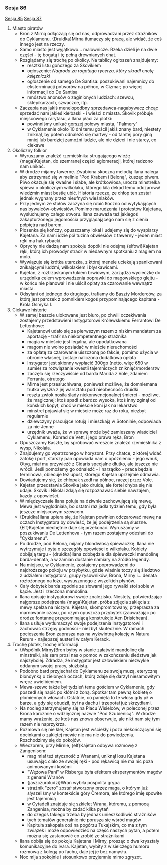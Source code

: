 ### Sesja 86
[Sesja 85](#sesja-85) [Sesja 87](#sesja-87)
1. Miasto piratów
    - Bron z Mirną odłączają się od nas, odprowadzani przez strażników do Cyklamenu. {Druidka}Mirna tłumaczy się pracą, ale widać, że coś innego jest na rzeczy.
    - Samo miasto jest wyjątkowo... malownicze. Rzeka dzieli je na dwie części - tę bogatą i tę pełną drewnianych chat.
    * Rozglądamy się trochę po okolicy. Na tablicy ogłoszeń znajdujemy:
        - resztki listu gończego za Skovikiem
        * ogłoszenie: _Nagroda za rogatego rycerza, który skradł cnotę księżniczki_
        * ogłoszenie od samego De Santisa: poszukiwani najemnicy do eksterminacji potworów na północ, w Cizmar; po więcej informacji do De Santisa
        * mnóstwo anonsów o zaginionych ludziach: szewcu, sklepikarzach, szwaczce, itp.
    * Zaczepia nas jakiś menelopodbny sprzedawca-nagabywacz chcąc sprzedać nam jakieś kiełbaski - i wieści z miasta. Skovik próbuje miejscowego rarytasu, a Ilana płaci za plotki:
        * powinniśmy unikać gorszej połowy miasta, "Palmery"
        * w Cyklamenie około 10 dni temu gościł jakiś znany bard, niestety zniknął, by potem odnaleźć się martwy - od tamtej pory giną mniej lub bardziej zamożni ludzie, ale nie dzieci i nie starcy, co ciekawe
2. Okoliczny folklor
    * Wyruszamy znaleźć rzemieślnika strugającego wieżę {maga}Kajetan, do szemranej części aglomeracji, której radzono nam unikać.
    * W drodze mijamy tawernę. Zwabiona skoczną melodią Ilana nalega aby zatrzymać się w melinie "Pod Krabem i Beloną", kusząc piwem. Piwo okazuje się kwaśne i słabe, ale krótkowłosa, urocza minstrelka śpiewa o okolicznym wilkołaku, którego kila dekad temu odczarował wiedźmin miast bestię ubić. Historia rzecze, że chłop ten został jednak wygnany przez nieufnych wieśniaków.
    * Przy jednym ze stołów zaczyna się robić tłoczno od wytykających nas bywalców-obwiesiów. Pomimo marudzenia i protestów Kajetana, wysłuchujemy całego utworu. Ilana zauważa też jakiegoś zakapturzonego jegomościa przyglądającego nam się z cienia półpiętra nad barem.
    * Piosenka się kończy, opuszczamy lokal i udajemy się do wyspiarzy Kajetana. Za nami idzie pół tuzina obwiesiów z tawerny - jeden miast ręki ma hak rybacki.
    * Oprychy nie dadzą nam spokoju dopóki nie odejmą {elfowi}Kajetan ręki, którą ich prowodyr stracił w niedawnym spotkaniu z magiem na molo.
    * Wywiązuje się krótka utarczka, z której menele uciekają spanikowani znikającymi ludźmi, wilkołakiem i błyskawicami.
    * Kajetan, z roztrzaskanym łukiem brwiowym, zarządza wycieczkę do urzędnika celem wprowadzenia poprawki do magowskiego glejtu - w końcu nie planował i nie uiścił opłaty za czarowanie wewnątrz miasta.
    * Odsyłani od jednego do drugiego, trafiamy do Baszty Morderców, za którą jest parczek z pomnikiem kogoś przypominającego kapitana - Króla Osmyka I.
3. Ciekawe historie
    * W samej baszcie ulokowane jest biuro, po chwili oczekiwania zostajemy przedstawieni Instygatorowi Królewskiemu Ferrantowi De Lettenhove:
        * Kajetanowi udało się za pierwszym razem z niskim mandatem za aportację - trafił na niekompetentnego strażnika
        * magia w mieście jest legalna, ale opodatkowana
        * magom nie wolno posiadać w mieście nieruchomości
        * za opłatę za czarowanie uiszczoną po fakcie, pomimo użycia w obronie własnej, zostaje naliczona dodatkowa opłata
        * Instygator jest skłonny wypłacić 300gp (netto, więc 650 w sumie) za rozwiązanie kwestii tajemniczych zniknięć/morderstw
        * zaczęło się rzeczywiście od barda Marida z Vole, zdaniem Ferranta, otrutego
        * Mirna jest przesłuchiwana, ponieważ możliwe, że domniemana trutka wyszła z jej warsztatu pod nieobecność druidki
        * reszta zwłok nosiła ślady niekonwencjonalnej śmierci - możliwe, że magicznej: ktoś spadł z bardzo wysoka, ktoś inny zginął od końskich kopyt, choć w mieście koni jak na lekarstwo
        * minstrel pojawiał się w mieście może raz do roku, niezbyt regularnie
        * dziewczyny pracujące rotują i mieszkają w Sotoninie, odpowiada za nie Jenne
        * urzędnik uważa, że w sprawę może być zamieszany właściciel Cyklamenu, Konrad de Vett, i jego prawa ręka, Bron
    * Opuszczamy Basztę, by spróbować wreszcie znaleźć rzemieślnika z wysp, Nikolaia.
    * Znajdujemy go wpatrzonego w horyzont. Przy chatce, z której widać zatokę i port, starszy pan opowiada nam o opóźnieniu - jego wnuk, Otyg, miał mu przywieźć z Cidaris specjalne dłutko, ale jeszcze nie wrócił. Jeśli pomożemy go odnaleźć - i narządko - praca będzie terminowa, obiecuje też upust, którego Kajetan uprzejmie odmawia.
    * Dowiadujemy się, że chłopak szedł na północ, raczej przez Vole.
    * Kajetan przedstawia Skovika jako druida, ale fortel chyba się nie udaje. Skovik i Nikolai zdają się rozpoznawać siebie nawzajem, każdy z opowieści.
    * W międzyczasie Ilana poluje na dziwnie zachowującą się mewę. Mewa jest wygłodniała, bo ostatni raz jadła tydzień temu, gdy była jeszcze miejscowym szewcem. 
    * {Druidka}Ilana upiera się, że Kajetan powinien odczarować mewę na oczach Instygatora by dowieść, że jej podejrzenia są słuszne. {Elf}Kajetan niechętnie daje się przekonać. Wyruszamy w poszukiwaniu De Lettenhova - tym razem zostajemy odesłani do "Cyklamenu".
    * Po drodze, pod Beloną, mijamy blondwłosą śpiewaczkę. Ilana nie wytrzymuje i pyta o szczegóły opowieści o wilkołaku. Kobiety dobijają targu - {druidka}Ilana zdobędzie dla śpiewaczki mandolinę barda-denata, a w zamian dostanie namiary na źródło legendy.
    * Na miejscu, w Cyklamenie, zostajemy poprowadzeni do najdroższego pokoju w przybytku, gdzie właśnie toczy się śledztwo z udziałem instygatora, grupy rysowników, Brona, Mirny i... denata rozłożonego na łożu, wysuszonego z wszelkich płynów.
    * Cały dobytek barda zgodnie ze słowami jego rywalki stoi sobie w kącie. Jest i rzeczona mandolina.
    * Ilana opisuje instygatorowi swoje znalezisko. Niestety, potwierdzając najgorsze podejrzenia {maga}Kajetan, próba zdjęcia zaklęcia z mewy spełza na niczym. Kajetan, skompromitowany, przeprasza za marnowanie czasu, po czym opuszcza przybytek (zauważając po drodze fontannę przypominającą konstrukcje Aen Drisichean).
    * Ilana usiłuje wytłumaczyć swoje podejrzenia Instygatorowi i zachować strzępy godności - niezbyt skutecznie. W ramach pocieszenia Bron zaprasza nas na wykwintną kolację w Natura Rerum - najlepszej austerii w całym Kerack.
4. Trochę plotek, trochę informacji
    * {Wspólnik Mirny}Bron byłby w stanie załatwić mandolinę dla minstrelki, ale sam prosi nas o pomoc w zakończeniu śledztwa jak najszybciej. Zdradza, że instygator jest człowiekiem niezwykle oddanym swojej pracy, służbistą.
    * Podobno bard przyjechał do Cyklamenu ze swoją muzą, eteryczną blondynką o zielonych oczach, którą zdaje się darzył niesamowitym wręcz uwielbieniem.
    * Mewa-szewc także był tydzień temu gościem w Cyklamenie, gdy poszedł się napić po kłótni z żoną. Spotkał tam pewną kobietę o płomiennych włosach. Ostatnie, co pamięta to te włosy gdy pił w barze, a gdy się obudził, był na dachu i trzepotał już skrzydłami.
    * Na nocleg zatrzymujemy się na Placu Wisielców, w poleconej przez Brona karczmie o wdzięcznej nazwie "Pod Szubienicą". W drodze mamy wrażenie, że ktoś nas znowu obserwuje, ale nikt nam się tym razem nie naprzykrza.
    * Rozmowa się nie klei, Kajetan jest wściekły i poza niekończącymi się docinkami o zaklętej mewie nie ma nic do powiedzenia. Rozchodzimy się do pokojów.
    * Wieczorem, przy Mirnie, {elf}Kajetan odbywa rozmowę z Zangenisem:
        * mag miał też styczność z Wranami, uniknął losu Kajetana usuwając ciało ze swojej ręki - pod rękawicą nie ma nic poza animowanymi kośćmi
        * "Wężowa Pani" w Risbergu była efektem eksperymentów magów z genami Wranów
        * {jaszczuroludzi}Wran wybiła pospolita grypa
        * strażnik "zero" został stworzony przez maga, o którym już słyszeliśmy w kontekście góry Cremora, ale którego imię spowite jest tajemnicą
        * w Cytadeli znajduje się szkielet Wrana, któremu, z pomocą Zangenisa, można by zadać kilka pytań
        * do czegoś takiego trzeba by jednak unieszkodliwić strażników
        * tych tematów generalnie nie porusza się wśród magów
        * Kapituła zakopała coś na pogórzu Tukajskim, co ma z tym związek i może odpowiedzieć na część naszych pytań, a potem można się zastanowić co zrobić ze strażnikami
    * Ilana dobija się do pokoju Kajetana i Mirny, prosząc o dwa kryształy komunikacyjne do Ivara. Kajetan, wybity z wisielczego humoru rozmową z kolegą po fachu, daje jej je bez namysłu.
    * Noc mija spokojnie i stosunkowo przyjemnie mimo zgryzot.
    
